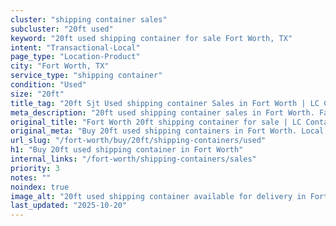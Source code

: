 ```yaml
---
cluster: "shipping container sales"
subcluster: "20ft used"
keyword: "20ft used shipping container for sale Fort Worth, TX"
intent: "Transactional-Local"
page_type: "Location-Product"
city: "Fort Worth, TX"
service_type: "shipping container"
condition: "Used"
size: "20ft"
title_tag: "20ft Sjt Used shipping container Sales in Fort Worth | LC Container"
meta_description: "20ft used shipping container sales in Fort Worth. Fast delivery, competitive pricing. Serving shipping containers area. Quote ID: X0Q. Call (214) 524-4168 for your free quote today."
original_title: "Fort Worth 20ft shipping container for sale | LC Container"
original_meta: "Buy 20ft used shipping containers in Fort Worth. Local since 2003. New & used inventory. Fast delivery. Get your free quote — call (214) 524-4168 today."
url_slug: "/fort-worth/buy/20ft/shipping-containers/used"
h1: "Buy 20ft used shipping container in Fort Worth"
internal_links: "/fort-worth/shipping-containers/sales"
priority: 3
notes: ""
noindex: true
image_alt: "20ft used shipping container available for delivery in Fort Worth"
last_updated: "2025-10-20"
---
```


<!-- TODO: Add unique city/inventory copy, images, and internal links here. -->
